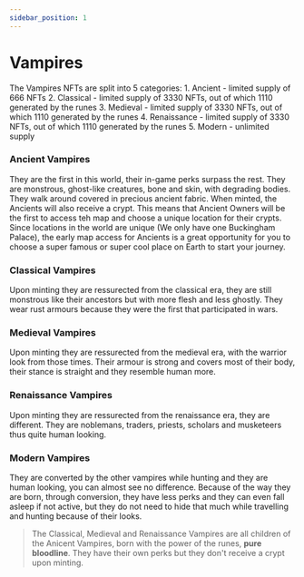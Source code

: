 ```yaml
---
sidebar_position: 1
---
```


# Vampires

The Vampires NFTs are split into 5 categories:
    1. Ancient - limited supply of 666 NFTs
    2. Classical - limited supply of 3330 NFTs, out of which 1110 generated by the runes
    3. Medieval - limited supply of 3330 NFTs, out of which 1110 generated by the runes
    4. Renaissance - limited supply of 3330 NFTs, out of which 1110 generated by the runes
    5. Modern - unlimited supply

### Ancient Vampires
They are the first in this world, their in-game perks surpass the rest. They are monstrous, ghost-like creatures, bone and skin, with degrading bodies. They walk around covered in precious ancient fabric. When minted, the Ancients will also receive a crypt. This means that Ancient Owners will be the first to access teh map and choose a unique location for their crypts. Since locations in the world are unique (We only have one Buckingham Palace), the early map access for Ancients is a great opportunity for you to choose a super famous or super cool place on Earth to start your journey.

### Classical Vampires
Upon minting they are ressurected from the classical era, they are still monstrous like their ancestors but with more flesh and less ghostly. They wear rust armours because they were the first that participated in wars.   

### Medieval Vampires
Upon minting they are ressurected from the medieval era, with the warrior look from those times. Their armour is strong and covers most of their body, their stance is straight and they resemble human more.

### Renaissance Vampires
Upon minting they are ressurected from the renaissance era, they are different. They are noblemans, traders, priests, scholars and musketeers thus quite human looking. 

### Modern Vampires
They are converted by the other vampires while hunting and they are human looking, you can almost see no difference. Because of the way they are born, through conversion, they have less perks and they can even fall asleep if not active, but they do not need to hide that much while travelling and hunting because of their looks.  


 > The Classical, Medieval and Renaissance Vampires are all children of the Anicent Vampires, born with the power of the runes, **pure bloodline**. They have their own perks but they don't receive a crypt upon minting.  
